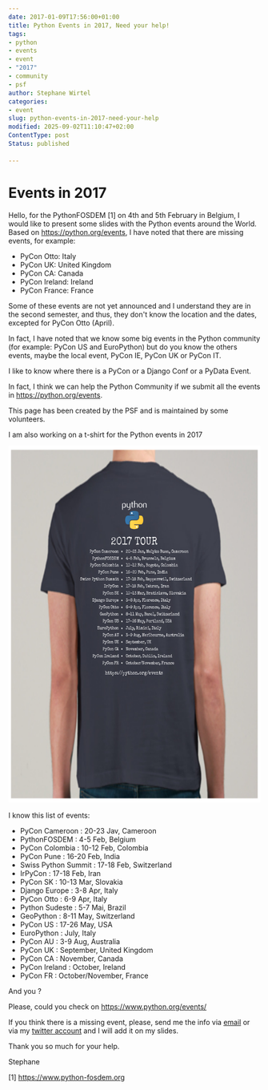 ```yaml
---
date: 2017-01-09T17:56:00+01:00
title: Python Events in 2017, Need your help!
tags:
- python
- events
- event
- "2017"
- community
- psf
author: Stephane Wirtel
categories:
- event
slug: python-events-in-2017-need-your-help
modified: 2025-09-02T11:10:47+02:00
ContentType: post
Status: published

---
```


# Events in 2017

Hello, for the PythonFOSDEM [1] on 4th and 5th February in Belgium, I would like to present some slides with the Python events around the World. Based on https://python.org/events, I have noted that there are missing events, for example:

* PyCon Otto: Italy
* PyCon UK: United Kingdom
* PyCon CA: Canada
* PyCon Ireland: Ireland
* PyCon France: France

Some of these events are not yet announced and I understand they are in the second semester, and thus, they don't know the location and the dates, excepted for PyCon Otto (April).

In fact, I have noted that we know some big events in the Python community (for example: PyCon US and EuroPython) but do you know the others events, maybe the local event, PyCon IE, PyCon UK or PyCon IT.

I like to know where there is a PyCon or a Django Conf or a PyData Event.

In fact, I think we can help the Python Community if we submit all the events in https://python.org/events.

This page has been created by the PSF and is maintained by some volunteers.

I am also working on a t-shirt for the Python events in 2017

![Python Events in 2017](t-shirt-pythonfosdem-2017.png)

I know this list of events: 

* PyCon Cameroon : 20-23 Jav, Cameroon
* PythonFOSDEM : 4-5 Feb, Belgium
* PyCon Colombia : 10-12 Feb, Colombia
* PyCon Pune : 16-20 Feb, India
* Swiss Python Summit : 17-18 Feb, Switzerland
* IrPyCon : 17-18 Feb, Iran
* PyCon SK : 10-13 Mar, Slovakia
* Django Europe : 3-8 Apr, Italy
* PyCon Otto : 6-9 Apr, Italy
* Python Sudeste : 5-7 Mai, Brazil
* GeoPython : 8-11 May, Switzerland
* PyCon US : 17-26 May, USA
* EuroPython : July, Italy
* PyCon AU : 3-9 Aug, Australia
* PyCon UK : September, United Kingdom
* PyCon CA : November, Canada
* PyCon Ireland : October, Ireland
* PyCon FR : October/November, France

And you ? 

Please, could you check on https://www.python.org/events/ 

If you think there is a missing event, please, send me the info via [email](mailto:stephane@wirtel.be) or via my [twitter account](https://twitter.com/matrixise) and I will add it on my slides.

Thank you so much for your help.

Stephane

[1] https://www.python-fosdem.org